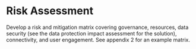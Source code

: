 # Risk Assessment

Develop a risk and mitigation matrix covering governance, resources, data security (see the data protection impact assessment for the solution), connectivity, and user engagement. See appendix 2 for an example matrix.
